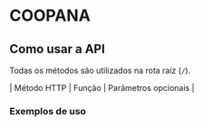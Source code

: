 # COOPANA

## Como usar a API

Todas os métodos são utilizados na rota raiz (`/`).

| Método HTTP | Função | Parâmetros opcionais |


### Exemplos de uso

```ts

```
